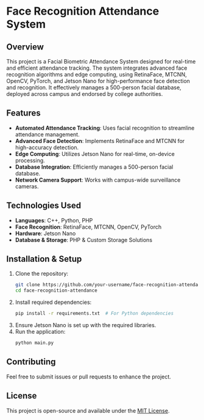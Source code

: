 # Face Recognition Attendance System

## Overview
This project is a Facial Biometric Attendance System designed for real-time and efficient attendance tracking. The system integrates advanced face recognition algorithms and edge computing, using RetinaFace, MTCNN, OpenCV, PyTorch, and Jetson Nano for high-performance face detection and recognition. It effectively manages a 500-person facial database, deployed across campus and endorsed by college authorities.

## Features
- **Automated Attendance Tracking**: Uses facial recognition to streamline attendance management.
- **Advanced Face Detection**: Implements RetinaFace and MTCNN for high-accuracy detection.
- **Edge Computing**: Utilizes Jetson Nano for real-time, on-device processing.
- **Database Integration**: Efficiently manages a 500-person facial database.
- **Network Camera Support**: Works with campus-wide surveillance cameras.

## Technologies Used
- **Languages**: C++, Python, PHP
- **Face Recognition**: RetinaFace, MTCNN, OpenCV, PyTorch
- **Hardware**: Jetson Nano
- **Database & Storage**: PHP & Custom Storage Solutions

## Installation & Setup
1. Clone the repository:
   ```sh
   git clone https://github.com/your-username/face-recognition-attendance.git
   cd face-recognition-attendance
   ```
2. Install required dependencies:
   ```sh
   pip install -r requirements.txt  # For Python dependencies
   ```
3. Ensure Jetson Nano is set up with the required libraries.
4. Run the application:
   ```sh
   python main.py
   ```


## Contributing
Feel free to submit issues or pull requests to enhance the project.

## License
This project is open-source and available under the [MIT License](LICENSE).

